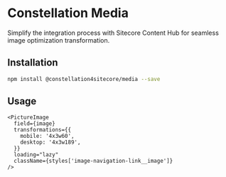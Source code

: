 # Constellation Media

Simplify the integration process with Sitecore Content Hub for seamless image optimization transformation.

## Installation

```bash
npm install @constellation4sitecore/media --save
```

## Usage

```tsx
<PictureImage
  field={image}
  transformations={{
    mobile: '4x3w60',
    desktop: '4x3w189',
  }}
  loading="lazy"
  className={styles['image-navigation-link__image']}
/>
```
